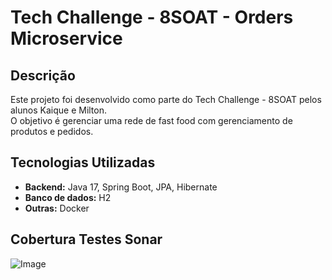# Tech Challenge - 8SOAT  - Orders Microservice

## Descrição  
Este projeto foi desenvolvido como parte do Tech Challenge - 8SOAT pelos alunos Kaique e Milton.  
O objetivo é gerenciar uma rede de fast food com gerenciamento de produtos e pedidos.

## Tecnologias Utilizadas
- **Backend:** Java 17, Spring Boot, JPA, Hibernate
- **Banco de dados:** H2
- **Outras:** Docker

## Cobertura Testes Sonar
![Image](https://github.com/user-attachments/assets/83f0a8fb-b0dd-4a89-badb-6d45a4c79cb7)
